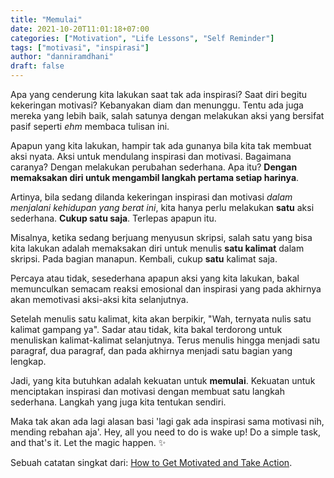 ```yaml
---
title: "Memulai"
date: 2021-10-20T11:01:18+07:00
categories: ["Motivation", "Life Lessons", "Self Reminder"]
tags: ["motivasi", "inspirasi"]
author: "danniramdhani"
draft: false
---
```


Apa yang cenderung kita lakukan saat tak ada inspirasi? Saat diri begitu kekeringan motivasi? Kebanyakan diam dan menunggu. Tentu ada juga mereka yang lebih baik, salah satunya dengan melakukan aksi yang bersifat pasif seperti *ehm* membaca tulisan ini.

Apapun yang kita lakukan, hampir tak ada gunanya bila kita tak membuat aksi nyata. Aksi untuk mendulang inspirasi dan motivasi. Bagaimana caranya? Dengan melakukan perubahan sederhana. Apa itu? **Dengan memaksakan diri untuk mengambil langkah pertama setiap harinya**.

Artinya, bila sedang dilanda kekeringan inspirasi dan motivasi *dalam menjalani kehidupan yang berat ini*, kita hanya perlu melakukan **satu** aksi sederhana. **Cukup satu saja**. Terlepas apapun itu.

Misalnya, ketika sedang berjuang menyusun skripsi, salah satu yang bisa kita lakukan adalah memaksakan diri untuk menulis **satu kalimat** dalam skripsi. Pada bagian manapun. Kembali, cukup **satu** kalimat saja.

Percaya atau tidak, sesederhana apapun aksi yang kita lakukan, bakal memunculkan semacam reaksi emosional dan inspirasi yang pada akhirnya akan memotivasi aksi-aksi kita selanjutnya.

Setelah menulis satu kalimat, kita akan berpikir, "Wah, ternyata nulis satu kalimat gampang ya". Sadar atau tidak, kita bakal terdorong untuk menuliskan kalimat-kalimat selanjutnya. Terus menulis hingga menjadi satu paragraf, dua paragraf, dan pada akhirnya menjadi satu bagian yang lengkap.

Jadi, yang kita butuhkan adalah kekuatan untuk **memulai**. Kekuatan untuk menciptakan inspirasi dan motivasi dengan membuat satu langkah sederhana. Langkah yang juga kita tentukan sendiri.

Maka tak akan ada lagi alasan basi 'lagi gak ada inspirasi sama motivasi nih, mending rebahan aja'.
Hey, all you need to do is wake up! Do a simple task, and that's it. Let the magic happen. ✨

Sebuah catatan singkat dari: [How to Get Motivated and Take Action](https://markmanson.net/how-to-get-motivated).

